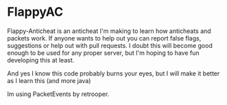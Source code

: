 # FlappyAC
 
Flappy-Anticheat is an anticheat I'm making to learn how anticheats and packets work. If anyone wants to help out you can report false flags, suggestions or help out with pull requests.
I doubt this will become good enough to be used for any proper server, but I'm hoping to have fun developing this at least.

And yes I know this code probably burns your eyes, but I will make it better as I learn this (and more java)

Im using PacketEvents by retrooper.